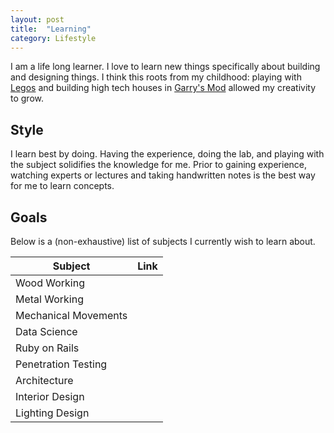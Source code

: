 ```yaml
---
layout: post
title:  "Learning"
category: Lifestyle
---
```


I am a life long learner. I love to learn new things specifically
about building and designing things. I think this roots from my
childhood: playing with [Legos](https://www.lego.com/en-us) and
building high tech houses in [Garry's Mod](https://gmod.facepunch.com/)
allowed my creativity to grow.

## Style
I learn best by doing. Having the experience, doing the lab, and
playing with the subject solidifies the knowledge for me. Prior to
gaining experience, watching experts or lectures and taking handwritten
notes is the best way for me to learn concepts.

## Goals
Below is a (non-exhaustive) list of subjects I currently wish to
learn about.

| Subject | Link |
| ------- | ---- |
| Wood Working | |
| Metal Working | |
| Mechanical Movements | |
| Data Science | |
| Ruby on Rails | |
| Penetration Testing | |
| Architecture | |
| Interior Design | |
| Lighting Design | |
